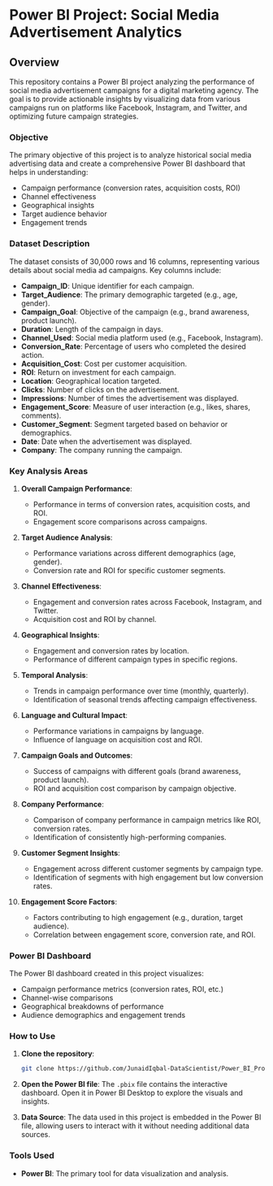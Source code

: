 # Power BI Project: Social Media Advertisement Analytics

## Overview

This repository contains a Power BI project analyzing the performance of social media advertisement campaigns for a digital marketing agency. The goal is to provide actionable insights by visualizing data from various campaigns run on platforms like Facebook, Instagram, and Twitter, and optimizing future campaign strategies.

### Objective

The primary objective of this project is to analyze historical social media advertising data and create a comprehensive Power BI dashboard that helps in understanding:
- Campaign performance (conversion rates, acquisition costs, ROI)
- Channel effectiveness
- Geographical insights
- Target audience behavior
- Engagement trends

### Dataset Description

The dataset consists of 30,000 rows and 16 columns, representing various details about social media ad campaigns. Key columns include:
- **Campaign_ID**: Unique identifier for each campaign.
- **Target_Audience**: The primary demographic targeted (e.g., age, gender).
- **Campaign_Goal**: Objective of the campaign (e.g., brand awareness, product launch).
- **Duration**: Length of the campaign in days.
- **Channel_Used**: Social media platform used (e.g., Facebook, Instagram).
- **Conversion_Rate**: Percentage of users who completed the desired action.
- **Acquisition_Cost**: Cost per customer acquisition.
- **ROI**: Return on investment for each campaign.
- **Location**: Geographical location targeted.
- **Clicks**: Number of clicks on the advertisement.
- **Impressions**: Number of times the advertisement was displayed.
- **Engagement_Score**: Measure of user interaction (e.g., likes, shares, comments).
- **Customer_Segment**: Segment targeted based on behavior or demographics.
- **Date**: Date when the advertisement was displayed.
- **Company**: The company running the campaign.

### Key Analysis Areas

1. **Overall Campaign Performance**:
   - Performance in terms of conversion rates, acquisition costs, and ROI.
   - Engagement score comparisons across campaigns.

2. **Target Audience Analysis**:
   - Performance variations across different demographics (age, gender).
   - Conversion rate and ROI for specific customer segments.

3. **Channel Effectiveness**:
   - Engagement and conversion rates across Facebook, Instagram, and Twitter.
   - Acquisition cost and ROI by channel.

4. **Geographical Insights**:
   - Engagement and conversion rates by location.
   - Performance of different campaign types in specific regions.

5. **Temporal Analysis**:
   - Trends in campaign performance over time (monthly, quarterly).
   - Identification of seasonal trends affecting campaign effectiveness.

6. **Language and Cultural Impact**:
   - Performance variations in campaigns by language.
   - Influence of language on acquisition cost and ROI.

7. **Campaign Goals and Outcomes**:
   - Success of campaigns with different goals (brand awareness, product launch).
   - ROI and acquisition cost comparison by campaign objective.

8. **Company Performance**:
   - Comparison of company performance in campaign metrics like ROI, conversion rates.
   - Identification of consistently high-performing companies.

9. **Customer Segment Insights**:
   - Engagement across different customer segments by campaign type.
   - Identification of segments with high engagement but low conversion rates.

10. **Engagement Score Factors**:
    - Factors contributing to high engagement (e.g., duration, target audience).
    - Correlation between engagement score, conversion rate, and ROI.

### Power BI Dashboard

The Power BI dashboard created in this project visualizes:
- Campaign performance metrics (conversion rates, ROI, etc.)
- Channel-wise comparisons
- Geographical breakdowns of performance
- Audience demographics and engagement trends

### How to Use

1. **Clone the repository**:
   ```bash
   git clone https://github.com/JunaidIqbal-DataScientist/Power_BI_Project_1.git
   ```
2. **Open the Power BI file**:
   The `.pbix` file contains the interactive dashboard. Open it in Power BI Desktop to explore the visuals and insights.

3. **Data Source**:
   The data used in this project is embedded in the Power BI file, allowing users to interact with it without needing additional data sources.

### Tools Used

- **Power BI**: The primary tool for data visualization and analysis.

